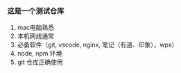 
### 这是一个测试仓库

1. mac电脑熟悉
2. 本机网线通常
3. 必备软件（git, vscode, nginx, 笔记（有道、印象），wps）
4. node, npm 环境
5. git 仓库正确使用
